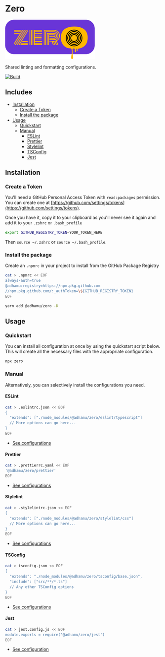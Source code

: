 # Zero

<img src="logo.png" alt="drawing" width="290"/>

Shared linting and formatting configurations.

[![Build](https://github.com/adhamu/zero/workflows/CI/badge.svg)](https://github.com/adhamu/zero/actions)

## Includes

- [Installation](#installation)
  - [Create a Token](#create-a-token)
  - [Install the package](#install-the-package)
- [Usage](#usage)
  - [Quickstart](#quickstart)
  - [Manual](#manual)
    - [ESLint](#eslint)
    - [Prettier](#prettier)
    - [Stylelint](#stylelint)
    - [TSConfig](#tsconfig)
    - [Jest](#jest)

## Installation

### Create a Token

You'll need a GitHub Personal Access Token with `read:packages` permission. You can create one at [https://github.com/settings/tokens](https://github.com/settings/tokens).

Once you have it, copy it to your clipboard as you'll never see it again and add it to your `.zshrc` or `.bash_profile`

```sh
export GITHUB_REGISTRY_TOKEN=YOUR_TOKEN_HERE
```

Then `source ~/.zshrc` or `source ~/.bash_profile`.

### Install the package

Create an `.npmrc` in your project to install from the GitHub Package Registry

```sh
cat > .npmrc << EOF
always-auth=true
@adhamu:registry=https://npm.pkg.github.com
//npm.pkg.github.com/:_authToken=\${GITHUB_REGISTRY_TOKEN}
EOF
```

```sh
yarn add @adhamu/zero -D
```

## Usage

### Quickstart

You can install all configuration at once by using the quickstart script below. This will create all the necessary files with the appropriate configuration.

```sh
npx zero
```

### Manual

Alternatively, you can selectively install the configurations you need.

#### ESLint

```sh
cat > .eslintrc.json << EOF
{
  "extends": ["./node_modules/@adhamu/zero/eslint/typescript"]
  // More options can go here...
}
EOF
```

- [See configurations](./eslint)

#### Prettier

```sh
cat > .prettierrc.yaml << EOF
'@adhamu/zero/prettier'
EOF
```

- [See configurations](./prettier)

#### Stylelint

```sh
cat > .stylelintrc.json << EOF
{
  "extends": ["./node_modules/@adhamu/zero/stylelint/css"]
  // More options can go here...
}
EOF
```

- [See configurations](./stylelint)

#### TSConfig

```sh
cat > tsconfig.json << EOF
{
  "extends": "./node_modules/@adhamu/zero/tsconfig/base.json",
  "include": ["src/**/*.ts"]
  // Any other TSConfig options
}
EOF
```

- [See configurations](./tsconfig)

#### Jest

```sh
cat > jest.config.js << EOF
module.exports = require('@adhamu/zero/jest')
EOF
```

- [See configuration](./jest)
